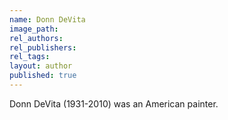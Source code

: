 ```yaml
---
name: Donn DeVita
image_path:
rel_authors:
rel_publishers:
rel_tags:
layout: author
published: true
---
```


Donn DeVita (1931-2010) was an American painter.
